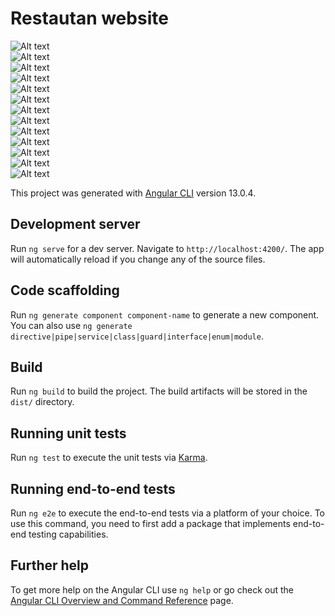 # Restautan website

![Alt text](/ss/ss1.png?raw=true "Optional Title")    
![Alt text](/ss/ss2.png?raw=true "Optional Title")    
![Alt text](/ss/ss3.png?raw=true "Optional Title")    
![Alt text](/ss/ss4.png?raw=true "Optional Title")    
![Alt text](/ss/ss5.png?raw=true "Optional Title")    
![Alt text](/ss/ss6.png?raw=true "Optional Title")    
![Alt text](/ss/ss7.png?raw=true "Optional Title")    
![Alt text](/ss/ss8.png?raw=true "Optional Title")    
![Alt text](/ss/ss9.png?raw=true "Optional Title")    
![Alt text](/ss/ss10.png?raw=true "Optional Title")    
![Alt text](/ss/ss11.png?raw=true "Optional Title")    
![Alt text](/ss/ss12.png?raw=true "Optional Title")    
![Alt text](/ss/ss13.png?raw=true "Optional Title")    



This project was generated with [Angular CLI](https://github.com/angular/angular-cli) version 13.0.4.

## Development server

Run `ng serve` for a dev server. Navigate to `http://localhost:4200/`. The app will automatically reload if you change any of the source files.

## Code scaffolding

Run `ng generate component component-name` to generate a new component. You can also use `ng generate directive|pipe|service|class|guard|interface|enum|module`.

## Build

Run `ng build` to build the project. The build artifacts will be stored in the `dist/` directory.

## Running unit tests

Run `ng test` to execute the unit tests via [Karma](https://karma-runner.github.io).

## Running end-to-end tests

Run `ng e2e` to execute the end-to-end tests via a platform of your choice. To use this command, you need to first add a package that implements end-to-end testing capabilities.

## Further help

To get more help on the Angular CLI use `ng help` or go check out the [Angular CLI Overview and Command Reference](https://angular.io/cli) page.
